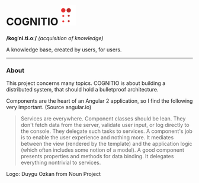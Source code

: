 # COGNITIO ![alt text][logo]
[logo]: https://raw.githubusercontent.com/ChristopherMortensen/COGNITIO/master/c_ognitio.png "c"
**/koɡˈni.ti.oː/** _(acquisition of knowledge)_

A knowledge base, created by users, for users.



---

### About
This project concerns many topics.
COGNITIO is about building a distributed system, that should hold a bulletproof architecture.

Components are the heart of an Angular 2 application, so I find the following very important. (Source angular.io)
> Services are everywhere. Component classes should be lean. They don't fetch data from the server, validate user input, or log directly to the console. They delegate such tasks to services. A component's job is to enable the user experience and nothing more. It mediates between the view (rendered by the template) and the application logic (which often includes some notion of a model). A good component presents properties and methods for data binding. It delegates everything nontrivial to services.


Logo: Duygu Ozkan from Noun Project
